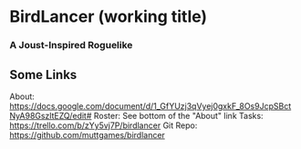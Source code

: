 # BirdLancer (working title)
### A Joust-Inspired Roguelike

## Some Links
About: https://docs.google.com/document/d/1_GfYUzj3qVyej0gxkF_8Os9JcpSBctNyA98GszltEZQ/edit#
Roster:  See bottom of the "About" link
Tasks:  https://trello.com/b/zYy5vj7P/birdlancer
Git Repo: https://github.com/muttgames/birdlancer